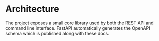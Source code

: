 # Architecture

The project exposes a small core library used by both the REST API and command line interface. FastAPI automatically generates the OpenAPI schema which is published along with these docs.
